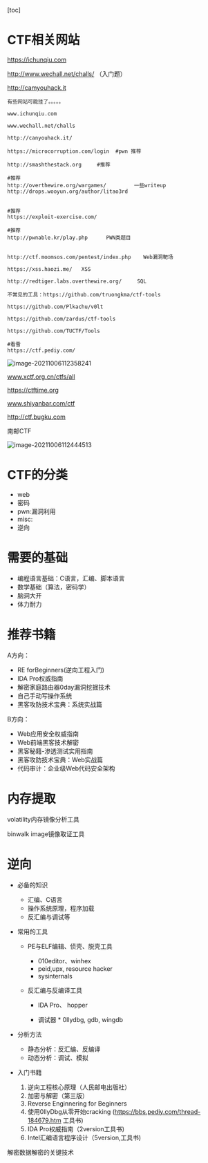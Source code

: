 [toc]



# CTF相关网站

https://ichunqiu.com

http://www.wechall.net/challs/ （入门题）

http://camyouhack.it



```text
有些网站可能挂了。。。。。

www.ichunqiu.com

www.wechall.net/challs

http://canyouhack.it/

https://microcorruption.com/login  #pwn 推荐

http://smashthestack.org	 #推荐

#推荐
http://overthewire.org/wargames/         一些writeup http://drops.wooyun.org/author/litao3rd


#推荐
https://exploit-exercise.com/

#推荐
http://pwnable.kr/play.php      PWN类题目


http://ctf.moomsos.com/pentest/index.php    Web漏洞靶场

https://xss.haozi.me/   XSS

http://redtiger.labs.overthewire.org/     SQL

不常见的工具：https://github.com/truongkma/ctf-tools

https://github.com/Plkachu/v0lt

https://github.com/zardus/ctf-tools

https://github.com/TUCTF/Tools

#看雪
https://ctf.pediy.com/
```



![image-20211006112358241](C:\Users\cys\AppData\Roaming\Typora\typora-user-images\image-20211006112358241.png)

www.xctf.org.cn/ctfs/all

https://ctftime.org

www.shiyanbar.com/ctf

http://ctf.bugku.com

南邮CTF

![image-20211006112444513](C:\Users\cys\AppData\Roaming\Typora\typora-user-images\image-20211006112444513.png)



# CTF的分类

* web
* 密码
* pwn:漏洞利用
* misc:
* 逆向



# 需要的基础

* 编程语言基础：C语言，汇编、脚本语言
* 数学基础（算法，密码学）
* 脑洞大开
* 体力耐力



# 推荐书籍

A方向：

* RE forBeginners(逆向工程入门)
* IDA Pro权威指南
* 解密家庭路由器0day漏洞挖掘技术
* 自己手动写操作系统
* 黑客攻防技术宝典：系统实战篇



B方向：

* Web应用安全权威指南
* Web前端黑客技术解密
* 黑客秘籍-渗透测试实用指南
* 黑客攻防技术宝典：Web实战篇
* 代码审计：企业级Web代码安全架构



# 内存提取

volatility内存镜像分析工具

binwalk image镜像取证工具



# 逆向

* 必备的知识

  * 汇编、C语言
  * 操作系统原理，程序加载
  * 反汇编与调试等

* 常用的工具

  * PE与ELF编辑、侦壳、脱壳工具

    * 010editor、winhex
    * peid,upx, resource hacker
    * sysinternals

  * 反汇编与反编译工具

    * IDA Pro、 hopper
  
     * 调试器
            * 0llydbg, gdb, wingdb

* 分析方法
  * 静态分析：反汇编、反编译
  * 动态分析：调试、模拟



* 入门书籍

  1. 逆向工程核心原理（人民邮电出版社）
  2. 加密与解密（第三版）
  3. Reverse Enginnering for Beginners
  4. 使用0llyDbg从零开始cracking (https://bbs.pediy.com/thread-184679.htm 工具书)
  5. IDA Pro权威指南（2version工具书)
  6. Intel汇编语言程序设计（5version,工具书)

  

解密数据解密的关键技术



